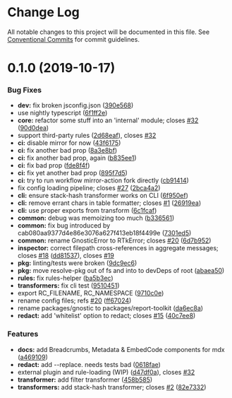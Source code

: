 # Change Log

All notable changes to this project will be documented in this file.
See [Conventional Commits](https://conventionalcommits.org) for commit guidelines.

# 0.1.0 (2019-10-17)

### Bug Fixes

- **dev:** fix broken jsconfig.json ([390e568](https://github.com/ibm/report-toolkit/commit/390e5687e87674522ed57e7064a3938d8bc3e6f3))
- use nightly typescript ([6f1ff2e](https://github.com/ibm/report-toolkit/commit/6f1ff2ec07550954dcc919a19af532e99eb85478))
- **core:** refactor some stuff into an 'internal' module; closes [#32](https://github.com/ibm/report-toolkit/issues/32) ([90d0dea](https://github.com/ibm/report-toolkit/commit/90d0deafe1cb2e5e1d70dcf2859a64f137d67474))
- support third-party rules ([2d68eaf](https://github.com/ibm/report-toolkit/commit/2d68eafb302eff8dd506d562bca3762bba4c91c3)), closes [#32](https://github.com/ibm/report-toolkit/issues/32)
- **ci:** disable mirror for now ([43f6175](https://github.com/ibm/report-toolkit/commit/43f617522186e594fb0aafa53fb4b1710127b4c5))
- **ci:** fix another bad prop ([8a3e8bf](https://github.com/ibm/report-toolkit/commit/8a3e8bff38ca82dc5c16ba72fdf9de7564727a79))
- **ci:** fix another bad prop, again ([b835ee1](https://github.com/ibm/report-toolkit/commit/b835ee1743a90520b9920073f36dd6f12334b452))
- **ci:** fix bad prop ([fde8f4f](https://github.com/ibm/report-toolkit/commit/fde8f4f457fd057d789c7fa29b057217e06257af))
- **ci:** fix yet another bad prop ([895f7d5](https://github.com/ibm/report-toolkit/commit/895f7d58f32eb185158d6b79eacd37ec62d186ce))
- **ci:** try to run workflow mirror-action fork directly ([cb91414](https://github.com/ibm/report-toolkit/commit/cb91414cfa6af64e66c9617e874fe6e7c0008a66))
- fix config loading pipeline; closes [#27](https://github.com/ibm/report-toolkit/issues/27) ([2bca4a2](https://github.com/ibm/report-toolkit/commit/2bca4a21eef9d2343bee1c7eb3e28ddc7f44603a))
- **cli:** ensure stack-hash transformer works on CLI ([6f950ef](https://github.com/ibm/report-toolkit/commit/6f950efed160e67b32a01e77f9dc529b0739e656))
- **cli:** remove errant chars in table formatter; closes [#1](https://github.com/ibm/report-toolkit/issues/1) ([26919ea](https://github.com/ibm/report-toolkit/commit/26919ea9d289b1b55af114a58b64fb174563ba1a))
- **cli:** use proper exports from transform ([6c1fcaf](https://github.com/ibm/report-toolkit/commit/6c1fcafd90c1def74f38d586671f7bc13793d5b6))
- **common:** debug was memoizing too much ([b336561](https://github.com/ibm/report-toolkit/commit/b3365614e73e35db7229cf785c0de4b87cb0bf8d))
- **common:** fix bug introduced by cab080aa9377d4e86e3076a627f413eb18f4499e ([7301ed5](https://github.com/ibm/report-toolkit/commit/7301ed58a22a9ebe2053a3b911ba82526dccc29a))
- **common:** rename GnosticError to RTkError; closes [#20](https://github.com/ibm/report-toolkit/issues/20) ([6d7b952](https://github.com/ibm/report-toolkit/commit/6d7b95292aece55bd6cc4ace4e0a34f167db6d47))
- **inspector:** correct filepath cross-references in aggregate messages; closes [#18](https://github.com/ibm/report-toolkit/issues/18) ([dd81537](https://github.com/ibm/report-toolkit/commit/dd815375b2b4b7062039401caed4f124249fbcb5)), closes [#19](https://github.com/ibm/report-toolkit/issues/19)
- **pkg:** linting/tests were broken ([9dc9ec6](https://github.com/ibm/report-toolkit/commit/9dc9ec662f4c688cf4eb7fb53839a3267f037539))
- **pkg:** move resolve-pkg out of fs and into to devDeps of root ([abaea50](https://github.com/ibm/report-toolkit/commit/abaea506a7d3142eadb5319242a0883ba8bacf8f))
- **rules:** fix rules-helper ([ba5b3ec](https://github.com/ibm/report-toolkit/commit/ba5b3ecb08925a5bbd22dfdab3ec0763e5fa6ff6))
- **transformers:** fix cli test ([9510451](https://github.com/ibm/report-toolkit/commit/9510451de7dbe53cf151af209b061922e160b5b1))
- export RC_FILENAME, RC_NAMESPACE ([9710c0e](https://github.com/ibm/report-toolkit/commit/9710c0e923b1c29ad8ca052307abc40650c214ca))
- rename config files; refs [#20](https://github.com/ibm/report-toolkit/issues/20) ([ff67024](https://github.com/ibm/report-toolkit/commit/ff6702495bdae5a20b51ab48a9fa32dd5154e61a))
- rename packages/gnostic to packages/report-toolkit ([da6ec8a](https://github.com/ibm/report-toolkit/commit/da6ec8a31d520346b29b34ddd0c8da5512915b19))
- **redact:** add 'whitelist' option to redact; closes [#15](https://github.com/ibm/report-toolkit/issues/15) ([40c7ee8](https://github.com/ibm/report-toolkit/commit/40c7ee8691c1ccff40be789e42d00fa867ec7744))

### Features

- **docs:** add Breadcrumbs, Metadata & EmbedCode components for mdx ([a469109](https://github.com/ibm/report-toolkit/commit/a469109355105c341364295714c192c67fd0e173))
- **redact:** add --replace. needs tests bad ([0618fae](https://github.com/ibm/report-toolkit/commit/0618fae9bd2338ca9651315b91b4f70c7497bf9f))
- external plugin and rule-loading (WIP) ([d47df0a](https://github.com/ibm/report-toolkit/commit/d47df0a8dfef1419b5e019d74ec4019dca53e4ac)), closes [#32](https://github.com/ibm/report-toolkit/issues/32)
- **transformer:** add filter transformer ([458b585](https://github.com/ibm/report-toolkit/commit/458b5859cd065cd0859d0b89f49dcae7432c29ce))
- **transformers:** add stack-hash transformer; closes [#2](https://github.com/ibm/report-toolkit/issues/2) ([82e7332](https://github.com/ibm/report-toolkit/commit/82e73328551a8408dbe2963a3bb6d55b21ecf8ce))
